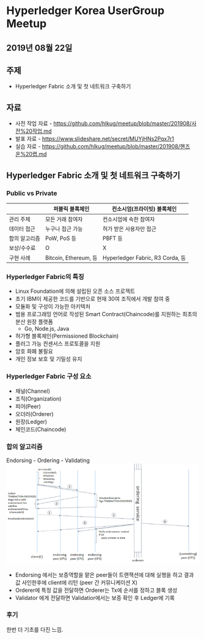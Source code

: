 # Hyperledger Korea UserGroup Meetup 
## 2019년 08월 22일

## 주제
* Hyperledger Fabric 소개 및 첫 네트워크 구축하기

## 자료
- 사전 작업 자료 - https://github.com/hlkug/meetup/blob/master/201908/사전%20작업.md
- 발표 자료 - https://www.slideshare.net/secret/MUYjHNs2Pqx7r1
- 실습 자료 - https://github.com/hlkug/meetup/blob/master/201908/핸즈온%20랩.md

## Hyperledger Fabric 소개 및 첫 네트워크 구축하기

### Public vs Private

|   | 퍼블릭 블록체인 | 컨소시엄(프라이빗) 블록체인 |
|---|---|---|
|관리 주체|모든 거래 참여자|컨소시엄에 속한 참여자|
|데이터 접근|누구나 접근 가능|허가 받은 사용자만 접근|
|합의 알고리즘|PoW, PoS 등|PBFT 등 |
|보상/수수료|O|X|
|구현 사례|Bitcoin, Ethereum, 등|Hyperledger Fabric, R3 Corda, 등|

### Hyperledger Fabric의 특징
* Linux Foundation에 의해 설립된 오픈 소스 프로젝트 
* 초기 IBM이 제공한 코드를 기반으로 현재 30여 조직에서 개발 참여 중 
* 모듈화 및 구성이 가능한 아키텍처 
* 범용 프로그래밍 언어로 작성된 Smart Contract(Chaincode)를 지원하는 최초의 분산 원장 플랫폼 
  - Go, Node.js, Java 
* 허가형 블록체인(Permissioned Blockchain) 
* 플러그 가능 컨센서스 프로토콜을 지원 
* 암호 화폐 불필요 
* 개인 정보 보호 및 기밀성 유지

### Hyperledger Fabric 구성 요소
* 채널(Channel) 
* 조직(Organization) 
* 피어(Peer) 
* 오더러(Orderer) 
* 원장(Ledger) 
* 체인코드(Chaincode)

### 합의 알고리즘
Endorsing - Ordering - Validating
![](./images/190822.png)
- Endorsing 에서는 보증역할을 맡은 peer들이 트랜잭션에 대해 실행을 하고 결과 값 사인한후에 client에 리턴 (peer 간 커뮤니케이션 X) 
- Orderer에 특정 값을 전달하면 Orderer는 Tx에 순서를 정하고 블록 생성 
- Validator 에게 전달하면 Validatior에서는 보증 확인 후 Ledger에 기록


### 후기
한번 더 기초를 다진 느낌.
